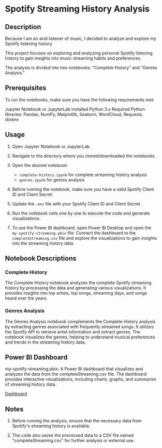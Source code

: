# Spotify Streaming History Analysis

## Description

Because I am an avid listener of music, I decided to analyze and explore my Spotify listening history. 

This project focuses on exploring and analyzing personal Spotify listening history to gain insights into music streaming habits and preferences.

The analysis is divided into two notebooks: "Complete History" and "Genres Analysis."


## Prerequisites
To run the notebooks, make sure you have the following requirements met:

Jupyter Notebook or JupyterLab installed
Python 3.x
Required Python libraries: Pandas, NumPy, Matplotlib, Seaborn, WordCloud, Requests, dotenv

## Usage
1. Open Jupyter Notebook or JupyterLab.
2. Navigate to the directory where you cloned/downloaded the notebooks.
3. Open the desired notebook:
   - `complete-history.ipynb` for complete streaming history analysis
   - `genres.ipynb` for genres analysis
4. Before running the notebook, make sure you have a valid Spotify Client ID and Client Secret.
5. Update the `.env` file with your Spotify Client ID and Client Secret.
6. Run the notebook cells one by one to execute the code and generate visualizations.

7. To use the Power BI dashboard, open Power BI Desktop and open the `my-spotify-streaming.pbix` file. Connect the dashboard to the `completeStreaming.csv` file and explore the visualizations to gain insights into the streaming history data.

## Notebook Descriptions

### Complete History
The Complete History notebook analyzes the complete Spotify streaming history by processing the data and generating various visualizations. It provides insights into top artists, top songs, streaming days, and songs heard over the years.

### Genres Analysis
The Genres Analysis notebook complements the Complete History analysis by extracting genres associated with frequently streamed songs. It utilizes the Spotify API to retrieve artist information and extract genres. The notebook visualizes the genres, helping to understand musical preferences and trends in the streaming history data.

## Power BI Dashboard
my-spotify-streaming.pbix: A Power BI dashboard that visualizes and analyzes the data from the completeStreaming.csv file. 
The dashboard provides interactive visualizations, including charts, graphs, and summaries of streaming history data.

[Dashboard](https://www.novypro.com/project/streaming-history-analysis)

## Notes

1. Before running the analysis, ensure that the necessary data from Spotify's streaming history is available.

2. The code also saves the processed data to a CSV file named "completeStreaming.csv" for further analysis or external use.